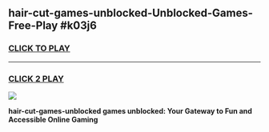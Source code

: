
## hair-cut-games-unblocked-Unblocked-Games-Free-Play #k03j6
<h3>
<a href="https://us.freeplayer.one?title=hair-cut-games-unblocked&ref=9M">CLICK TO PLAY</a></h3>
<hr>

<h3>
<a href="https://us.freeplayer.one?title=hair-cut-games-unblocked&ref=9M">CLICK 2 PLAY</a>
  
</h3>

<a href="https://us.freeplayer.one?title=hair-cut-games-unblocked&ref=9M"><img src="https://clearcache.store/games.png"></a>


**hair-cut-games-unblocked games unblocked: Your Gateway to Fun and Accessible Online Gaming**
